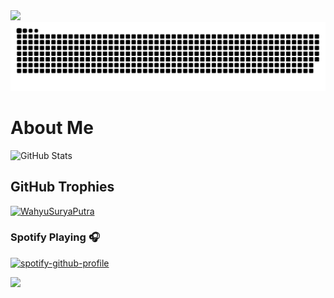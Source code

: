 
<!--horizontal divider(gradiant)-->
<img src="https://user-images.githubusercontent.com/73097560/115834477-dbab4500-a447-11eb-908a-139a6edaec5c.gif">

<!--- snake -->
<div align="center">
  <img  src="https://github.com/1999AZZAR/1999AZZAR/blob/main/resources/img/grid-snake.svg"
       alt="snake" /></a>
</div>


# About Me
<img src="https://github-stats-alpha.vercel.app/api?username=WahyuSuryaPutra&cc=000&tc=fff&ic=fff&bc=000" alt="GitHub Stats" width="1500" height="400">


## GitHub Trophies
<p align="left"> <a href="https://github.com/ryo-ma/github-profile-trophy"><img src="https://github-profile-trophy.vercel.app/?username=WahyuSuryaPutra" alt="WahyuSuryaPutra" /></a> </p>


### Spotify Playing 🎧

[![spotify-github-profile](https://spotify-github-profile.vercel.app/api/view?uid=rivalakmal10&cover_image=false&theme=default&show_offline=true&background_color=121212&interchange=true&bar_color_cover=true)](https://spotify-github-profile.vercel.app/api/view?uid=rivalakmal10&redirect=true)

<!--horizontal divider(gradiant)-->
<img src="https://user-images.githubusercontent.com/73097560/115834477-dbab4500-a447-11eb-908a-139a6edaec5c.gif">
